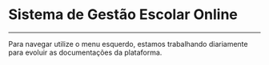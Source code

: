# Sistema de Gestão Escolar Online

---

Para navegar utilize o menu esquerdo, estamos trabalhando diariamente para evoluir as documentações da plataforma.